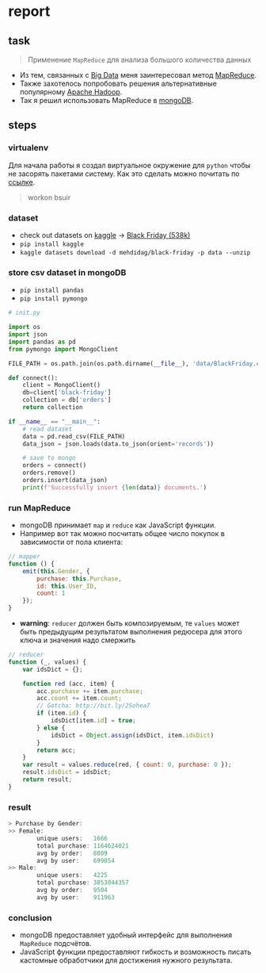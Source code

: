 # report

## task

> Применение `MapReduce` для анализа большого количества данных

- Из тем, связанных с [Big Data](https://en.wikipedia.org/wiki/Big_data) меня заинтересовал метод [MapReduce](https://en.wikipedia.org/wiki/MapReduce).
- Также захотелось попробовать решения альтернативные популярному [Apache Hadoop](https://en.wikipedia.org/wiki/Apache_Hadoop).
- Так я решил использовать MapReduce в [mongoDB](https://docs.mongodb.com/manual/core/map-reduce).

## steps

### virtualenv

Для начала работы я создал виртуальное окружение для `python` чтобы не засорять пакетами систему. Как это сделать можно почитать по [ссылке](https://docs.python-guide.org/dev/virtualenvs/#lower-level-virtualenv).

> workon bsuir

### dataset

- check out datasets on [kaggle](https://www.kaggle.com/datasets) -> [Black Friday (538k)](https://www.kaggle.com/mehdidag/black-friday)
- `pip install kaggle`
- `kaggle datasets download -d mehdidag/black-friday -p data --unzip`

### store csv dataset in mongoDB

- `pip install pandas`
- `pip install pymongo`

```python
# init.py

import os
import json
import pandas as pd
from pymongo import MongoClient

FILE_PATH = os.path.join(os.path.dirname(__file__), 'data/BlackFriday.csv')

def connect():
    client = MongoClient()
    db=client['black-friday']
    collection = db['orders']
    return collection

if __name__ == "__main__":
    # read dataset
    data = pd.read_csv(FILE_PATH)
    data_json = json.loads(data.to_json(orient='records'))

    # save to mongo
    orders = connect()
    orders.remove()
    orders.insert(data_json)
    print(f'Successfully insert {len(data)} documents.')
```

### run MapReduce

- mongoDB принимает `map` и `reduce` как JavaScript функции.
- Например вот так можно посчитать общее число покупок в зависимости от пола клиента:

```js
// mapper
function () {
    emit(this.Gender, {
        purchase: this.Purchase,
        id: this.User_ID,
        count: 1
    });
}
```

- **warning**: `reducer` должен быть композируемым, те `values` может быть предыдущим результатом выполнения редюсера для этого ключа и значения надо смержить

```js
// reducer
function (_, values) {
    var idsDict = {};

    function red (acc, item) {
        acc.purchase += item.purchase;
        acc.count += item.count;
        // Gotcha: http://bit.ly/2Sohea7
        if (item.id) {
            idsDict[item.id] = true;
        } else {
            idsDict = Object.assign(idsDict, item.idsDict)
        }
        return acc;
    }
    var result = values.reduce(red, { count: 0, purchase: 0 });
    result.idsDict = idsDict;
    return result;
}
```

### result

```js
> Purchase by Gender:
>> Female:
        unique users:   1666
        total purchase: 1164624021
        avg by order:   8809
        avg by user:    699054
>> Male:
        unique users:   4225
        total purchase: 3853044357
        avg by order:   9504
        avg by user:    911963
```

### conclusion

- mongoDB предоставляет удобный интерфейс для выполнения `MapReduce` подсчётов.
- JavaScript функции предоставляют гибкость и возможность писать кастомные обработчики для достижения нужного результата.
